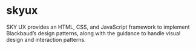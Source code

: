# skyux
SKY UX provides an HTML, CSS, and JavaScript framework to implement Blackbaud’s design patterns, along with the guidance to handle visual design and interaction patterns.
